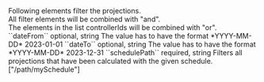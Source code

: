 <tr><td></td>
<td colspan="4">
Following elements filter the projections.<br/>
All filter elements will be combined with "and".<br/>
The elements in the list controllerIds will be combined with "or".
</td>
</tr>

<tr><td>``dateFrom``</td>
<td>optional, string</td>
<td>The value has to have the format *YYYY-MM-DD*</td>
<td>2023-01-01</td>
<td></td>
</tr>

<tr><td>``dateTo``</td>
<td>optional, string</td>
<td>The value has to have the format *YYYY-MM-DD*</td>
<td>2023-12-31</td>
<td></td>
</tr>

<tr><td>``schedulePath``</td>
<td>required, string</td>
<td>Filters all projections that have been calculated with the given schedule. </td>
<td>["/path/mySchedule"]</td>
<td></td></tr>

 